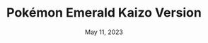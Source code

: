 ---
layout: gba
title: "Pokémon Emerald Kaizo Version"
categories:
 - approved
 - gba
 - universal
 - safe
tags:
- pokemon
- rpg
date: May 11, 2023
permalink: /games/pokemon-emerald-kaizo/play/details
publisher: (Not) Gamefreak
gid: pokemon-emerald-kaizo
edition: xx
---
